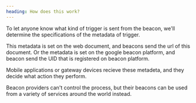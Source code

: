 ```yaml
---
heading: How does this work?
---
```


To let anyone know what kind of trigger is sent from the beacon, we'll determine the specifications of the metadata of trigger.

This metadata is set on the web document, and beacons send the url of this document.
Or the metadata is set on the google beacon platform, and beacon send the UID that is registered on beacon platform.

Mobile applications or gateway devices recieve these metadeta, and they decide what action they perform.

Beacon providers can't control the process, but their beacons can be used from a variety of services around the world instead.
